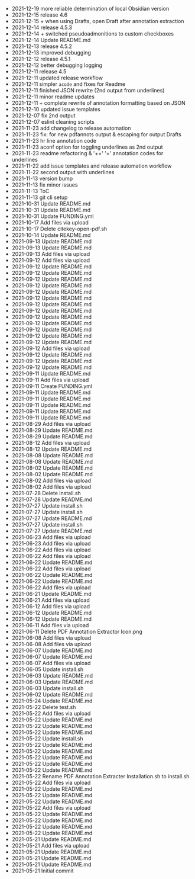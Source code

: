- 2021-12-19	more reliable determination of local Obsidian version
- 2021-12-15	release 4.6
- 2021-12-15	+ when using Drafts, open Draft after annotation extraction
- 2021-12-14	release 4.5.3
- 2021-12-14	+ switched pseudoadmonitions to custom checkboxes
- 2021-12-14	Update README.md
- 2021-12-13	release 4.5.2
- 2021-12-13	improved debugging
- 2021-12-12	release 4.5.1
- 2021-12-12	better debugging logging
- 2021-12-11	release 4.5
- 2021-12-11	updated release workflow
- 2021-12-11	simpler `acode` and fixes for Readme
- 2021-12-11	finished JSON rewrite (2nd output from underlines)
- 2021-12-11	minor readme updates
- 2021-12-11	+ complete rewrite of annotation formatting based on JSON
- 2021-12-10	updated issue templates
- 2021-12-07	fix 2nd output
- 2021-12-07	eslint cleaning scripts
- 2021-11-23	add changelog to release automation
- 2021-11-23	fix: for new pdfannots output & escaping for output Drafts
- 2021-11-23	hr line annotation code
- 2021-11-23	aconf option for toggling underlines as 2nd output
- 2021-11-23	readme refactoring & '++' '+' annotation codes for underlines
- 2021-11-22	add issue templates and release automation workflow
- 2021-11-22	second output with underlines
- 2021-11-13	version bump
- 2021-11-13	fix minor issues
- 2021-11-13	ToC
- 2021-11-13	git cli setup
- 2021-10-31	Update README.md
- 2021-10-31	Update README.md
- 2021-10-31	Update FUNDING.yml
- 2021-10-17	Add files via upload
- 2021-10-17	Delete citekey-open-pdf.sh
- 2021-10-14	Update README.md
- 2021-09-13	Update README.md
- 2021-09-13	Update README.md
- 2021-09-13	Add files via upload
- 2021-09-12	Add files via upload
- 2021-09-12	Update README.md
- 2021-09-12	Update README.md
- 2021-09-12	Update README.md
- 2021-09-12	Update README.md
- 2021-09-12	Update README.md
- 2021-09-12	Update README.md
- 2021-09-12	Update README.md
- 2021-09-12	Update README.md
- 2021-09-12	Update README.md
- 2021-09-12	Update README.md
- 2021-09-12	Update README.md
- 2021-09-12	Update README.md
- 2021-09-12	Update README.md
- 2021-09-12	Add files via upload
- 2021-09-12	Update README.md
- 2021-09-12	Update README.md
- 2021-09-12	Update README.md
- 2021-09-11	Update README.md
- 2021-09-11	Add files via upload
- 2021-09-11	Create FUNDING.yml
- 2021-09-11	Update README.md
- 2021-09-11	Update README.md
- 2021-09-11	Update README.md
- 2021-09-11	Update README.md
- 2021-09-11	Update README.md
- 2021-08-29	Add files via upload
- 2021-08-29	Update README.md
- 2021-08-29	Update README.md
- 2021-08-12	Add files via upload
- 2021-08-12	Update README.md
- 2021-08-08	Update README.md
- 2021-08-08	Update README.md
- 2021-08-02	Update README.md
- 2021-08-02	Update README.md
- 2021-08-02	Add files via upload
- 2021-08-02	Add files via upload
- 2021-07-28	Delete install.sh
- 2021-07-28	Update README.md
- 2021-07-27	Update install.sh
- 2021-07-27	Update install.sh
- 2021-07-27	Update README.md
- 2021-07-27	Update install.sh
- 2021-07-27	Update README.md
- 2021-06-23	Add files via upload
- 2021-06-23	Add files via upload
- 2021-06-22	Add files via upload
- 2021-06-22	Add files via upload
- 2021-06-22	Update README.md
- 2021-06-22	Add files via upload
- 2021-06-22	Update README.md
- 2021-06-22	Update README.md
- 2021-06-22	Add files via upload
- 2021-06-21	Update README.md
- 2021-06-21	Add files via upload
- 2021-06-12	Add files via upload
- 2021-06-12	Update README.md
- 2021-06-12	Update README.md
- 2021-06-11	Add files via upload
- 2021-06-11	Delete PDF Annotation Extractor Icon.png
- 2021-06-08	Add files via upload
- 2021-06-08	Add files via upload
- 2021-06-07	Update README.md
- 2021-06-07	Update README.md
- 2021-06-07	Add files via upload
- 2021-06-05	Update install.sh
- 2021-06-03	Update README.md
- 2021-06-03	Update README.md
- 2021-06-03	Update install.sh
- 2021-06-02	Update README.md
- 2021-05-24	Update README.md
- 2021-05-22	Delete test.sh
- 2021-05-22	Add files via upload
- 2021-05-22	Update README.md
- 2021-05-22	Update README.md
- 2021-05-22	Update README.md
- 2021-05-22	Update install.sh
- 2021-05-22	Update README.md
- 2021-05-22	Update README.md
- 2021-05-22	Update README.md
- 2021-05-22	Update README.md
- 2021-05-22	Update README.md
- 2021-05-22	Rename PDF Annotation Extracter Installation.sh to install.sh
- 2021-05-22	Add files via upload
- 2021-05-22	Update README.md
- 2021-05-22	Update README.md
- 2021-05-22	Update README.md
- 2021-05-22	Add files via upload
- 2021-05-22	Update README.md
- 2021-05-22	Update README.md
- 2021-05-22	Update README.md
- 2021-05-22	Update README.md
- 2021-05-21	Update README.md
- 2021-05-21	Add files via upload
- 2021-05-21	Update README.md
- 2021-05-21	Update README.md
- 2021-05-21	Update README.md
- 2021-05-21	Initial commit
